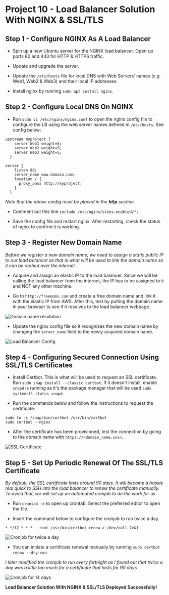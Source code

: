 # Project 10 - Load Balancer Solution With NGINX & SSL/TLS

**Step 1 - Configure NGINX As A Load Balancer**
---

- Spin up a new Ubuntu server for the NGINX load balancer. Open up ports 80 and 443 for HTTP & HTTPS traffic.

- Update and upgrade the server.

- Update the `/etc/hosts` file for local DNS with Web Servers’ names (e.g. Web1, Web2 & Web3) and their local IP addresses.

- Install nginx by running `sudo apt install nginx`.

**Step 2 - Configure Local DNS On NGINX**
---

- Run `sudo vi /etc/nginx/nginx.conf` to open the nginx config file to configure the LB using the web server names defined in `/etc/hosts`. See config below:
```
upstream myproject {
    server Web1 weight=5;
    server Web2 weight=5;
    server Web3 weight=5;
  }

server {
    listen 80;
    server_name www.domain.com;
    location / {
      proxy_pass http://myproject;
    }
  }
```
*Note that the above config must be placed in the **http** section*

- Comment out this line `include /etc/nginx/sites-enabled/*;`

- Save the config file and restart nginx. After restarting, check the status of nginx to confirm it is working.

**Step 3 - Register New Domain Name**
---

*Before we register a new domain name, we need to assign a static public IP to our load balancer as that is what will be used to link the domain name so it can be reahed over the internet.*

- Acquire and assign an elastic IP to the load balancer. Since we will be calling the load balancer from the internet, the IP has to be assigned to it and NOT any other machine.

- Go to `http://freenoms.com` and create a free domain name and link it with the elastic IP from AWS. After this, test by putting the domain name in your browser to see if it resolves to the load balancer webpage.

![Domain name resolution](jaymineh.png)

- Update the nginx config file so it recognizes the new domain name by changing the `server_name` field to the newly acquired domain name.

![Load Balancer Config](ngixconf.png)

**Step 4 - Configuring Secured Connection Using SSL/TLS Certificates**
---

- Install Certbot. This is what will be used to request an SSL certificate. Run `sudo snap install --classic certbot`. If it doesn't install, enable `snapd` is running as it's the package manager that will be used `sudo systemctl status snapd`.

- Run the commands below and follow the instructions to request the certificate:
```
sudo ln -s /snap/bin/certbot /usr/bin/certbot
sudo certbot --nginx
```

- After the certificate has been provisioned, test the connection by going to the domain name with `https://<domain_name.xxx>`.

![SSL Certificate](sslcerti.png)

**Step 5 - Set Up Periodic Renewal Of The SSL/TLS Certificate**
---

*By default, the SSL certificate lasts around 90 days. It will become a hassle real quick to SSH into the load balancer to renew the certificate manually. To avoid that, we will set up an automated cronjob to do the work for us*

- Run `crontab -e` to open up crontab. Select the preferred editor to open the file.

- Insert the command below to configure the cronjob to run twice a day.
```
* */12 * * *   root /usr/bin/certbot renew > /dev/null 2>&1
```

![Cronjob for twice a day](cronjob1.png)

- You can initiate a certificate renewal manually by running `sudo certbot renew --dry-run`.

*I later modified the cronjob to run every fortnight as I found out that twice a day was a little too much for a certificate that lasts for 90 days*

![Cronjob for 14 days](cronjob2.png)

**Load Balancer Solution With NGINX & SSL/TLS Deployed Successfully!**